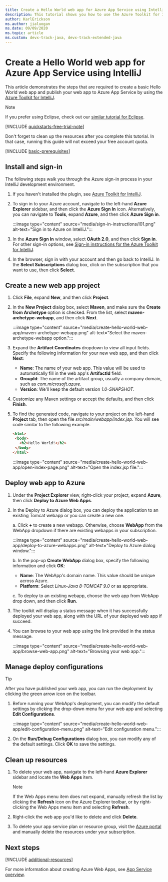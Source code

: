 ```yaml
---
title: Create a Hello World web app for Azure App Service using IntelliJ
description: This tutorial shows you how to use the Azure Toolkit for IntelliJ to create a Hello World Web App for Azure.
author: KarlErickson
ms.author: jialuogan
ms.date: 09/09/2020
ms.topic: article
ms.custom: devx-track-java, devx-track-extended-java
---
```


# Create a Hello World web app for Azure App Service using IntelliJ

This article demonstrates the steps that are required to create a basic Hello World web app and publish your web app to Azure App Service by using the [Azure Toolkit for IntelliJ](https://plugins.jetbrains.com/plugin/8053).

> [!NOTE]
> If you prefer using Eclipse, check out our [similar tutorial for Eclipse](../toolkit-for-eclipse/create-hello-world-web-app.md).
>
> [!INCLUDE [quickstarts-free-trial-note](../../includes/quickstarts-free-trial-note.md)]
>
> Don't forget to clean up the resources after you complete this tutorial. In that case, running this guide will not exceed your free account quota.

[!INCLUDE [basic-prerequisites](includes/basic-prerequisites.md)]

## Install and sign-in

The following steps walk you through the Azure sign-in process in your IntelliJ development environment.

1. If you haven't installed the plugin, see [Azure Toolkit for IntelliJ](https://plugins.jetbrains.com/plugin/8053).

1. To sign in to your Azure account, navigate to the left-hand **Azure Explorer** sidebar, and then click the **Azure Sign In** icon. Alternatively, you can navigate to **Tools**, expand **Azure**, and then click **Azure Sign in**.

   :::image type="content" source="media/sign-in-instructions/I01.png" alt-text="Sign in to Azure on IntelliJ.":::

1. In the **Azure Sign In** window, select **OAuth 2.0**, and then click **Sign in**. For other sign-in options, see [Sign-in instructions for the Azure Toolkit for IntelliJ](sign-in-instructions.md).

1. In the browser, sign in with your account and then go back to IntelliJ. In the **Select Subscriptions** dialog box, click on the subscription that you want to use, then click **Select**.

## Create a new web app project

1. Click **File**, expand **New**, and then click **Project**.

1. In the **New Project** dialog box, select **Maven**, and make sure the **Create from Archetype** option is checked. From the list, select **maven-archetype-webapp**, and then click **Next**.

   :::image type="content" source="media/create-hello-world-web-app/maven-archetype-webapp.png" alt-text="Select the maven-archetype-webapp option.":::

1. Expand the **Artifact Coordinates** dropdown to view all input fields. Specify the following information for your new web app, and then click **Next**:

   * **Name**: The name of your web app. This value will be used to automatically fill in the web app's **ArtifactId** field.
   * **GroupId**: The name of the artifact group, usually a company domain, such as *com.microsoft.azure*.
   * **Version**: We'll keep the default version *1.0-SNAPSHOT*.

1. Customize any Maven settings or accept the defaults, and then click **Finish**.

1. To find the generated code, navigate to your project on the left-hand **Project** tab, then open the file *src/main/webapp/index.jsp*. You will see code similar to the following example.

   ```html
   <html>
    <body>
      <h2>Hello World!</h2>
    </body>
   </html>
   ```

   :::image type="content" source="media/create-hello-world-web-app/open-index-page.png" alt-text="Open the index.jsp file.":::

## Deploy web app to Azure

1. Under the **Project Explorer** view, right-click your project, expand **Azure**, then click **Deploy to Azure Web Apps**.

1. In the Deploy to Azure dialog box, you can deploy the application to an existing Tomcat webapp or you can create a new one.

   a. Click **+** to create a new webapp. Otherwise, choose **WebApp** from the WebApp dropdown if there are existing webapps in your subscription.

      :::image type="content" source="media/create-hello-world-web-app/deploy-to-azure-webapps.png" alt-text="Deploy to Azure dialog window.":::

   b. In the pop-up **Create WebApp** dialog box, specify the following information and click **OK**:

      * **Name**: The WebApp's domain name. This value should be unique across Azure.
      * **Platform**: Select *Linux-Java 8-TOMCAT 9.0* or as appropriate.

   c. To deploy to an existing webapp, choose the web app from WebApp drop down, and then click **Run**.

1. The toolkit will display a status message when it has successfully deployed your web app, along with the URL of your deployed web app if succeed.

1. You can browse to your web app using the link provided in the status message.

   :::image type="content" source="media/create-hello-world-web-app/browse-web-app.png" alt-text="Browsing your web app.":::

## Manage deploy configurations

> [!TIP]
> After you have published your web app, you can run the deployment by clicking the green arrow icon on the toolbar.

1. Before running your WebApp's deployment, you can modify the default settings by clicking the drop-down menu for your web app and selecting **Edit Configurations**.

   :::image type="content" source="media/create-hello-world-web-app/edit-configuration-menu.png" alt-text="Edit configuration menu.":::

1. On the **Run/Debug Configurations** dialog box, you can modify any of the default settings. Click **OK** to save the settings.

## Clean up resources

1. To delete your web app, navigate to the left-hand **Azure Explorer** sidebar and locate the **Web Apps** item.

   > [!NOTE]
   > If the Web Apps menu item does not expand, manually refresh the list by clicking the **Refresh** icon on the Azure Explorer toolbar, or by right-clicking the Web Apps menu item and selecting **Refresh**.

1. Right-click the web app you'd like to delete and click **Delete**.

1. To delete your app service plan or resource group, visit the [Azure portal](https://portal.azure.com) and manually delete the resources under your subscription.

## Next steps

[!INCLUDE [additional-resources](includes/additional-resources.md)]

For more information about creating Azure Web Apps, see [App Service overview](/azure/app-service/app-service-web-overview).
